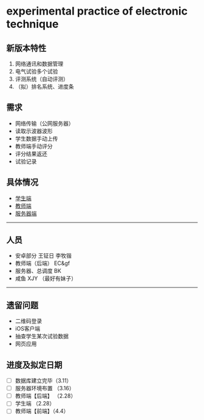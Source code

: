 # experimental practice of electronic technique
## 新版本特性
1. 网络通讯和数据管理
2. 电气试验多个试验
3. 评测系统（自动评测）
4. （拟）排名系统、进度条

## 需求
- 网络传输（公网服务器）
- 读取示波器波形
- 学生数据手动上传
- 教师端手动评分
- 评分结果返还
- 试验记录

## 具体情况
- [学生端](https://github.com/xinjiyuan97/EPET/blob/master/Client/Student/Android/StudentClient.md)
- [教师端](https://github.com/xinjiyuan97/EPET/blob/master/Client/Teacher/TeacherClient.md)
- [服务器端](https://github.com/xinjiyuan97/EPET/blob/master/Server/Server.md)

---
## 人员
- 安卓部分 王钲日 李牧锴
- 教师端（后端） EC&gf
- 服务器、总调度 BK
- 咸鱼 XJY
（最好有妹子）

---

## 遗留问题
- 二维码登录
- iOS客户端
- 抽查学生某次试验数据
- 网页应用

## 进度及拟定日期
- [ ] 数据库建立完毕（3.11）
- [ ] 服务器环境布置 （3.16）
- [ ] 教师端【后端】 （2.28）
- [ ] 学生端 （2.28）
- [ ] 教师端【前端】（4.4）
